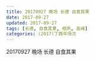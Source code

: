 ```yaml
---
title: 20170927 晚场 长德 自食其果
date: 2017-09-27
updated: 2017-09-27
tags: [长德, 自食其果, 相声, 高峰] 
categories: (2017)丁酉年场次 
---
```

20170927 晚场 长德 自食其果
